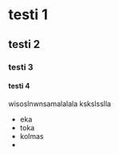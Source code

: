 # testi 1
## testi 2
### testi 3
#### testi 4

wisoslnwnsamalalala
kskslsslla

* eka
* toka
* kolmas
*
